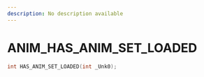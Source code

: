 ```yaml
---
description: No description available 
---
```


# ANIM\_HAS_ANIM_SET_LOADED

```cpp
int HAS_ANIM_SET_LOADED(int _Unk0);
```